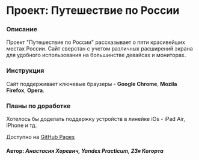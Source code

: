 # Проект: Путешествие по России

### Описание
Проект "Путешествие по России" рассказывает о пяти красивейших местах России. Сайт сверстан с учетом различных расширений экрана для удобного использования на большинстве девайсах и мониторах.

### Инструкция
Сайт поддерживает ключевые браузеры - **Google Chrome**, **Mozila Firefox**, **Opera**.

### Планы по доработке
Хотелось бы доделать поддержку устройств в линейке iOs - iPad Air, IPhone и тд.

Доступно на [GitHub Pages](https://nordpage.github.io/russian-travel/)

#### Автор: *Анастасия Хоревич, Yandex Practicum, 23я Когорта*
